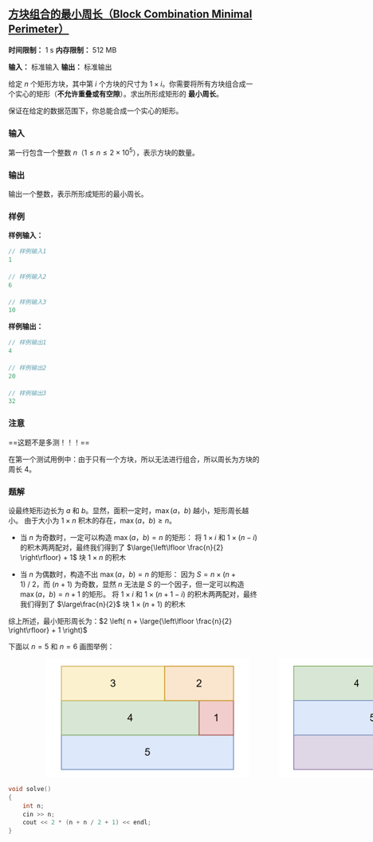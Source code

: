## [方块组合的最小周长（Block Combination Minimal Perimeter）](https://ac.nowcoder.com/acm/contest/108302/I)

**时间限制：** 1 s
**内存限制：** 512 MB

**输入：** 标准输入
**输出：** 标准输出



给定 $n$ 个矩形方块，其中第 $i$ 个方块的尺寸为 $1 \times i$。你需要将所有方块组合成一个实心的矩形（**不允许重叠或有空隙**）。求出所形成矩形的 **最小周长**。

保证在给定的数据范围下，你总能合成一个实心的矩形。







### 输入

第一行包含一个整数 $n$（$1 \le n \le 2 \times 10^5$），表示方块的数量。





### 输出

输出一个整数，表示所形成矩形的最小周长。





### 样例

**样例输入：**

```cpp
// 样例输入1
1

// 样例输入2
6

// 样例输入3
10
```



**样例输出：**

```cpp
// 样例输出1
4

// 样例输出2
20

// 样例输出3
32
```





### 注意

==这题不是多测！！！==

在第一个测试用例中：由于只有一个方块，所以无法进行组合，所以周长为方块的周长 $4$。





### 题解

设最终矩形边长为 $a$ 和 $b$。显然，面积一定时，$\max(a$，$b)$ 越小，矩形周长越小。
由于大小为 $1 \times n$ 积木的存在，$\max(a$，$b) \geq n$。

* 当 $n$ 为奇数时，一定可以构造 $\max(a$，$b) = n$ 的矩形：
	将 $1 \times i$  和 $1 \times (n - i)$ 的积木两两配对，最终我们得到了 $\large{\left\lfloor \frac{n}{2} \right\rfloor} + 1$ 块 $1 \times n$ 的积木

* 当 $n$ 为偶数时，构造不出 $\max(a$，$b) = n$ 的矩形：
	因为 $S = n \times (n + 1)\ /\ 2$，而 $(n + 1)$ 为奇数，显然 $n$ 无法是 $S$ 的一个因子，但一定可以构造 $\max(a$，$b) = n + 1$ 的矩形。
	将 $1 \times i$  和 $1 \times (n  + 1 - i)$ 的积木两两配对，最终我们得到了 $\large\frac{n}{2}$ 块 $1 \times (n + 1)$ 的积木

综上所述，最小矩形周长为：$2 \left( n + \large{\left\lfloor \frac{n}{2} \right\rfloor} + 1 \right)$



下面以 $n = 5$ 和 $n = 6$ 画图举例：

<div style="display: flex; align-items: center;">
	<img src="assets/2025-08-01-01.png" style="zoom: 30%; height: 800px; margin-left: 250px;">
	<img src="assets/2025-08-01-02.png" style="zoom: 30%; height: 800px; margin-left: 200px;">
</div> 



```cpp
void solve()  
{  
    int n;  
    cin >> n;  
    cout << 2 * (n + n / 2 + 1) << endl;  
}
```